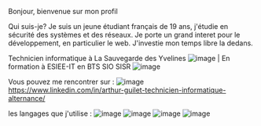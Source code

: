 Bonjour, bienvenue sur mon profil 

Qui suis-je?
Je suis un jeune étudiant français de 19 ans, j'étudie en sécurité des systèmes et des réseaux. Je porte un grand interet pour le développement, en particulier le web. J'investie mon temps libre la dedans.


Technicien informatique à La Sauvegarde des Yvelines ![image](https://user-images.githubusercontent.com/71101255/180738783-84df8b84-5ac0-4f6b-826d-c0e5c446c9f2.png)
 | En formation à ESIEE-IT en BTS SIO SISR ![image](https://user-images.githubusercontent.com/71101255/180738644-785c18df-5e01-4363-b7d3-1727e32c5ec8.png)


Vous pouvez me rencontrer sur :
![image](https://user-images.githubusercontent.com/71101255/180738231-12c68edc-6b09-4912-8993-eff8a038ed9a.png)
https://www.linkedin.com/in/arthur-guilet-technicien-informatique-alternance/

les langages que j'utilise :
![image](https://user-images.githubusercontent.com/71101255/180736558-f20b8a51-9185-4beb-875c-742cbea08934.png)
![image](https://user-images.githubusercontent.com/71101255/180737985-5025d23e-9332-4d63-ab16-7cd3dd0efc82.png)
![image](https://user-images.githubusercontent.com/71101255/180738018-8ce0fe51-384d-4242-a464-328deb8c3318.png)
![image](https://user-images.githubusercontent.com/71101255/180738615-d74fa572-0a99-44d4-ac5b-d86bfd545b33.png)
